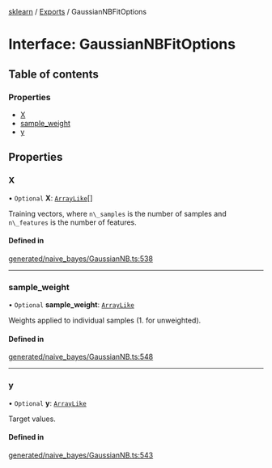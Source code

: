 [sklearn](../readme.md) / [Exports](../modules.md) / GaussianNBFitOptions

# Interface: GaussianNBFitOptions

## Table of contents

### Properties

- [X](GaussianNBFitOptions.md#x)
- [sample\_weight](GaussianNBFitOptions.md#sample_weight)
- [y](GaussianNBFitOptions.md#y)

## Properties

### X

• `Optional` **X**: [`ArrayLike`](../modules.md#arraylike)[]

Training vectors, where `n\_samples` is the number of samples and `n\_features` is the number of features.

#### Defined in

[generated/naive_bayes/GaussianNB.ts:538](https://github.com/transitive-bullshit/scikit-learn-ts/blob/367336a/packages/sklearn/src/generated/naive_bayes/GaussianNB.ts#L538)

___

### sample\_weight

• `Optional` **sample\_weight**: [`ArrayLike`](../modules.md#arraylike)

Weights applied to individual samples (1. for unweighted).

#### Defined in

[generated/naive_bayes/GaussianNB.ts:548](https://github.com/transitive-bullshit/scikit-learn-ts/blob/367336a/packages/sklearn/src/generated/naive_bayes/GaussianNB.ts#L548)

___

### y

• `Optional` **y**: [`ArrayLike`](../modules.md#arraylike)

Target values.

#### Defined in

[generated/naive_bayes/GaussianNB.ts:543](https://github.com/transitive-bullshit/scikit-learn-ts/blob/367336a/packages/sklearn/src/generated/naive_bayes/GaussianNB.ts#L543)
